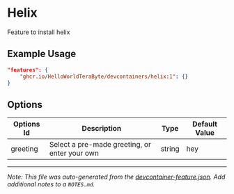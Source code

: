 # Helix

Feature to install helix

## Example Usage

```json
"features": {
    "ghcr.io/HelloWorldTeraByte/devcontainers/helix:1": {}
}
```

## Options

| Options Id | Description | Type | Default Value |
|-----|-----|-----|-----|
| greeting | Select a pre-made greeting, or enter your own | string | hey |



---

_Note: This file was auto-generated from the [devcontainer-feature.json](https://github.com/HelloWorldTeraByte/devcontainers/blob/main/src/hello/devcontainer-feature.json).  Add additional notes to a `NOTES.md`._

